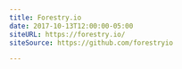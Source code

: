 ```yaml
---
title: Forestry.io
date: 2017-10-13T12:00:00-05:00
siteURL: https://forestry.io/
siteSource: https://github.com/forestryio

---
```

